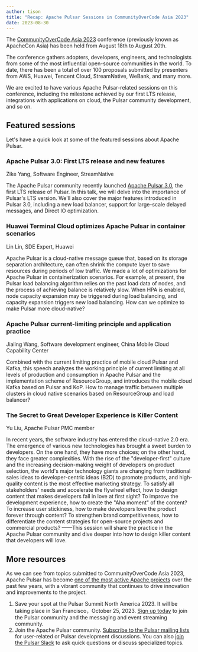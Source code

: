 ```yaml
---
author: tison
title: "Recap: Apache Pulsar Sessions in CommunityOverCode Asia 2023"
date: 2023-08-30
---
```


The [CommunityOverCode Asia 2023](https://apachecon.com/acasia2023/) conference (previously known as ApacheCon Asia) has been held from August 18th to August 20th.

The conference gathers adopters, developers, engineers, and technologists from some of the most influential open-source communities in the world. To date, there has been a total of over 100 proposals submitted by presenters from AWS, Huawei, Tencent Cloud, StreamNative, WeBank, and many more.

We are excited to have various Apache Pulsar-related sessions on this conference, including the milestone achieved by our first LTS release, integrations with applications on cloud, the Pulsar community development, and so on.

<!--truncate-->

## Featured sessions

Let's have a quick look at some of the featured sessions about Apache Pulsar.

### Apache Pulsar 3.0: First LTS release and new features

Zike Yang, Software Engineer, StreamNative

The Apache Pulsar community recently launched [Apache Pulsar 3.0](https://pulsar.apache.org/blog/2023/05/02/announcing-apache-pulsar-3-0/), the first LTS release of Pulsar. In this talk, we will delve into the importance of Pulsar's LTS version. We'll also cover the major features introduced in Pulsar 3.0, including a new load balancer, support for large-scale delayed messages, and Direct IO optimization.

### Huawei Terminal Cloud optimizes Apache Pulsar in container scenarios

Lin Lin, SDE Expert, Huawei

Apache Pulsar is a cloud-native message queue that, based on its storage separation architecture, can often shrink the compute layer to save resources during periods of low traffic. We made a lot of optimizations for Apache Pulsar in containerization scenarios. For example, at present, the Pulsar load balancing algorithm relies on the past load data of nodes, and the process of achieving balance is relatively slow. When HPA is enabled, node capacity expansion may be triggered during load balancing, and capacity expansion triggers new load balancing. How can we optimize to make Pulsar more cloud-native?

### Apache Pulsar current-limiting principle and application practice

Jialing Wang, Software development engineer, China Mobile Cloud Capability Center

Combined with the current limiting practice of mobile cloud Pulsar and Kafka, this speech analyzes the working principle of current limiting at all levels of production and consumption in Apache Pulsar and the implementation scheme of ResourceGroup, and introduces the mobile cloud Kafka based on Pulsar and KoP. How to manage traffic between multiple clusters in cloud native scenarios based on ResourceGroup and load balancer?

### The Secret to Great Developer Experience is Killer Content

Yu Liu, Apache Pulsar PMC member

In recent years, the software industry has entered the cloud-native 2.0 era. The emergence of various new technologies has brought a sweet burden to developers. On the one hand, they have more choices; on the other hand, they face greater complexities. With the rise of the "developer-first" culture and the increasing decision-making weight of developers on product selection, the world's major technology giants are changing from traditional sales ideas to developer-centric ideas (B2D) to promote products, and high-quality content is the most effective marketing strategy. To satisfy all stakeholders' needs and accelerate the flywheel effect, how to design content that makes developers fall in love at first sight? To improve the development experience, how to create the "Aha moment" of the content? To increase user stickiness, how to make developers love the product forever through content? To strengthen brand competitiveness, how to differentiate the content strategies for open-source projects and commercial products? ——This session will share the practice in the Apache Pulsar community and dive deeper into how to design killer content that developers will love.

## More resources

As we can see from topics submitted to CommunityOverCode Asia 2023, Apache Pulsar has become [one of the most active Apache projects](https://blogs.apache.org/foundation/entry/apache-in-2021-by-the) over the past few years, with a vibrant community that continues to drive innovation and improvements to the project.

1. Save your spot at the Pulsar Summit North America 2023. It will be taking place in San Francisco，October 25, 2023. [Sign up today](https://pulsar-summit.org/) to join the Pulsar community and the messaging and event streaming community.
2. Join the Apache Pulsar community. [Subscribe to the Pulsar mailing lists](https://pulsar.apache.org/community#section-welcome) for user-related or Pulsar development discussions. You can also [join the Pulsar Slack](https://communityinviter.com/apps/apache-pulsar/apache-pulsar) to ask quick questions or discuss specialized topics.

